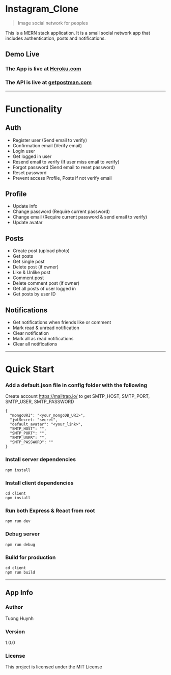 # Instagram_Clone

> Image social network for peoples

This is a MERN stack application. It is a small social network app that includes authentication, posts and notifications.

## Demo Live

### The App is live at [Heroku.com]()

### The API is live at [getpostman.com](https://documenter.getpostman.com/view/6870044/Szt5gXEP?version=latest)

---

# Functionality

## Auth

- Register user (Send email to verify)
- Confirmation email (Verify email)
- Login user
- Get logged in user
- Resend email to verify (If user miss email to verify)
- Forgot password (Send email to reset password)
- Reset password
- Prevent access Profile, Posts if not verify email

## Profile

- Update info
- Change password (Require current password)
- Change email (Require current password & send email to verify)
- Update avatar

## Posts

- Create post (upload photo)
- Get posts
- Get single post
- Delete post (if owner)
- Like & Unlike post
- Comment post
- Delete comment post (if owner)
- Get all posts of user logged in
- Get posts by user ID

## Notifications

- Get notifications when friends like or comment
- Mark read & unread notification
- Clear notification
- Mark all as read notifications
- Clear all notifications

---

# Quick Start

### Add a default.json file in config folder with the following

Create account https://mailtrap.io/ to get SMTP_HOST, SMTP_PORT, SMTP_USER, SMTP_PASSWORD

```
{
  "mongoURI": "<your_mongoDB_URI>",
  "jwtSecret: "secret",
  "default_avatar": "<your_link>",
  "SMTP_HOST": "",
  "SMTP_PORT": "",
  "SMTP_USER": "",
  "SMTP_PASSWORD": ""
}
```

### Install server dependencies

```
npm install
```

### Install client dependencies

```
cd client
npm install
```

### Run both Express & React from root

```
npm run dev
```

### Debug server

```
npm run debug
```

### Build for production

```
cd client
npm run build
```

---

## App Info

### Author

Tuong Huynh

### Version

1.0.0

### License

This project is licensed under the MIT License

